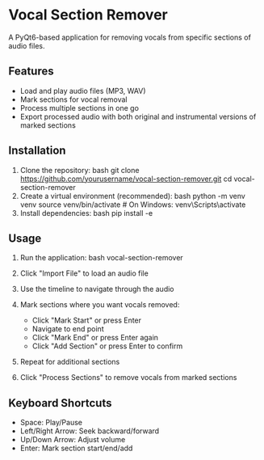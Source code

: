 # Vocal Section Remover

A PyQt6-based application for removing vocals from specific sections of audio files.

## Features

- Load and play audio files (MP3, WAV)
- Mark sections for vocal removal
- Process multiple sections in one go
- Export processed audio with both original and instrumental versions of marked sections

## Installation

1. Clone the repository:
bash
git clone https://github.com/yourusername/vocal-section-remover.git
cd vocal-section-remover
2. Create a virtual environment (recommended):
bash
python -m venv venv
source venv/bin/activate # On Windows: venv\Scripts\activate
3. Install dependencies:
bash
pip install -e

## Usage

1. Run the application:
bash
vocal-section-remover

2. Click "Import File" to load an audio file
3. Use the timeline to navigate through the audio
4. Mark sections where you want vocals removed:
   - Click "Mark Start" or press Enter
   - Navigate to end point
   - Click "Mark End" or press Enter again
   - Click "Add Section" or press Enter to confirm
5. Repeat for additional sections
6. Click "Process Sections" to remove vocals from marked sections

## Keyboard Shortcuts

- Space: Play/Pause
- Left/Right Arrow: Seek backward/forward
- Up/Down Arrow: Adjust volume
- Enter: Mark section start/end/add